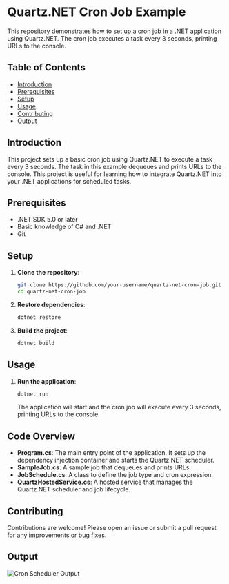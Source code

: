 # Quartz.NET Cron Job Example

This repository demonstrates how to set up a cron job in a .NET application using Quartz.NET. The cron job executes a task every 3 seconds, printing URLs to the console.

## Table of Contents

- [Introduction](#introduction)
- [Prerequisites](#prerequisites)
- [Setup](#setup)
- [Usage](#usage)
- [Contributing](#contributing)
- [Output](#Output)
## Introduction

This project sets up a basic cron job using Quartz.NET to execute a task every 3 seconds. The task in this example dequeues and prints URLs to the console. This project is useful for learning how to integrate Quartz.NET into your .NET applications for scheduled tasks.

## Prerequisites

- .NET SDK 5.0 or later
- Basic knowledge of C# and .NET
- Git

## Setup

1. **Clone the repository**:
    ```bash
    git clone https://github.com/your-username/quartz-net-cron-job.git
    cd quartz-net-cron-job
    ```

2. **Restore dependencies**:
    ```bash
    dotnet restore
    ```

3. **Build the project**:
    ```bash
    dotnet build
    ```

## Usage

1. **Run the application**:
    ```bash
    dotnet run
    ```

    The application will start and the cron job will execute every 3 seconds, printing URLs to the console.

## Code Overview

- **Program.cs**: The main entry point of the application. It sets up the dependency injection container and starts the Quartz.NET scheduler.
- **SampleJob.cs**: A sample job that dequeues and prints URLs.
- **JobSchedule.cs**: A class to define the job type and cron expression.
- **QuartzHostedService.cs**: A hosted service that manages the Quartz.NET scheduler and job lifecycle.

## Contributing

Contributions are welcome! Please open an issue or submit a pull request for any improvements or bug fixes.

## Output

![Cron Scheduler Output](https://github.com/harikrishnabaskaran/Cron_Schedule/assets/136921665/26ed055e-ddaa-4228-902e-6699969e726d)

